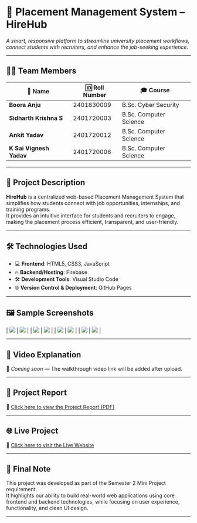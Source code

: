 # 📂 **Placement Management System – HireHub**

*A smart, responsive platform to streamline university placement workflows, connect students with recruiters, and enhance the job-seeking experience.*

---

## 👨‍💻 **Team Members**

| 👤 Name                   | 🆔 Roll Number   | 🎓 Course                |
|--------------------------|------------------|--------------------------|
| **Boora Anju**           | 2401830009       | B.Sc. Cyber Security     |
| **Sidharth Krishna S**   | 2401720003       | B.Sc. Computer Science   |
| **Ankit Yadav**          | 2401720012       | B.Sc. Computer Science   |
| **K Sai Vignesh Yadav**  | 2401720006       | B.Sc. Computer Science   |

---

## 📄 **Project Description**

**HireHub** is a centralized web-based Placement Management System that simplifies how students connect with job opportunities, internships, and training programs.  
It provides an intuitive interface for students and recruiters to engage, making the placement process efficient, transparent, and user-friendly.

---

## 🛠️ **Technologies Used**

- 💻 **Frontend**: HTML5, CSS3, JavaScript  
- 🔥 **Backend/Hosting**: Firebase  
- 🛠️ **Development Tools**: Visual Studio Code  
- 🌐 **Version Control & Deployment**: GitHub Pages

---

## 🖼️ **Sample Screenshots**

| ![](https://github.com/user-attachments/assets/180a5ba4-df63-4eb7-99be-00faf8221e09) | ![](https://github.com/user-attachments/assets/b24d473f-c95a-4ad6-8f88-8d476439e323) |
| ![](https://github.com/user-attachments/assets/0eafcb0d-1788-4973-b92b-449288095c94) | ![](https://github.com/user-attachments/assets/9e74f3ea-40cf-4a1e-afe6-6b3039f9db23) |
| ![](https://github.com/user-attachments/assets/7adf6b2e-616a-41cb-8c84-d72f727dfbdd) | ![](https://github.com/user-attachments/assets/91579942-29ff-4cf4-948a-e3a295a705ea) |
| ![](https://github.com/user-attachments/assets/d1a2407b-f222-4163-9ad1-3e26fcae95fd) | ![](https://github.com/user-attachments/assets/81cfe049-94ac-45a5-9fc6-1e5324f746e6) |

---

## 🎥 **Video Explanation**
🔗 *Coming soon* — The walkthrough video link will be added after upload.

---

## 📘 **Project Report**
📎 [Click here to view the Project Report (PDF)](https://github.com/KRM2024/Sidharth_KrishnaS_BScCS_PlacementManagementSystem_HireHub/blob/df1284f12f2cd415716392440f57ec9ecaf2333d/PROJECT%20REPORT.pdf)

---

## 🌐 **Live Project**
🚀 [Click here to visit the Live Website](https://krm2024.github.io/Sidharth_KrishnaS_BScCS_PlacementManagementSystem_HireHub/)

---

## 🏁 **Final Note**

This project was developed as part of the Semester 2 Mini Project requirement.  
It highlights our ability to build real-world web applications using core frontend and backend technologies, while focusing on user experience, functionality, and clean UI design.

---
